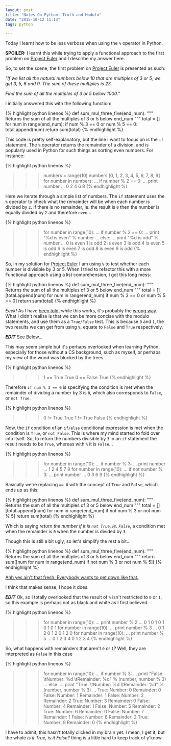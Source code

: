 ```yaml
---
layout: post
title: "Notes On Python: Truth and Modulo"
date: "2015-10-12 11:14"
tags: python

---
```


Today I learnt how to be less verbose when using the `%` operator in Python.

**SPOILER:** I learnt this while trying to apply a functional approach to the first problem on [Project Euler][pe] and I describe my answer here.

<!--more-->

So, to set the scene, the first problem on [Project Euler][pe] is presented as such:

*"If we list all the natural numbers below 10 that are multiples of 3 or 5, we get 3, 5, 6 and 9. The sum of these multiples is 23.*

*Find the sum of all the multiples of 3 or 5 below 1000."*

I initially answered this with the following function:

{% highlight python linenos %}
def sum_mul_three_five(end_num):
    """
    Returns the sum of all the multiples of 3 or 5 below end_num
    """
    total = []
    for num in range(end_num):
        if num % 3 == 0 or num % 5 == 0:
            total.append(num)
    return sum(total)
{% endhighlight %}

This code is pretty self-explanatory, but the line I want to focus on is the `if` statement.  The `%` operator returns the remainder of a division, and is popularly used in Python for such things as sorting even numbers.
For instance:

{% highlight python linenos %}
>>> numbers = range(10)
>>> numbers
[0, 1, 2, 3, 4, 5, 6, 7, 8, 9]
>>> for number in numbers:
...     if number % 2 == 0:
...         print number
...
0
2
4
6
8
{% endhighlight %}

Here we iterate through a simple list of numbers.  The `if` statement uses the `%` operator to check what the remainder will be when each number is divided by `2`.  If there is no remainder, ie. the result is `0` then the number is equally divided by `2` and therefore `even`...

{% highlight python linenos %}
>>> for number in range(10):
...     if number % 2 == 0:
...         print "%d is even" % number
...     else:
...         print "%d is odd" % number
...
0 is even
1 is odd
2 is even
3 is odd
4 is even
5 is odd
6 is even
7 is odd
8 is even
9 is odd
{% endhighlight %}

So, in my solution for [Project Euler][pe] I am using `%` to test whether each number is divisible by 3 or 5.  When I tried to refactor this with a more Functional approach using a list comprehension, I got this long mess:

{% highlight python linenos %}
def sum_mul_three_five(end_num):
    """
    Returns the sum of all the multiples of 3 or 5 below end_num
    """
    total = []
    [total.append(num) for num in range(end_num) if num % 3 == 0 or num % 5 == 0]
    return sum(total)
{% endhighlight %}

*Eeek!* As I have [been told][ttp], while this works, it's probably the [wrong way][sww].  What I didn't realise is that we can be more concise with the modulo statements, and use them as a `True/False` test.  This is because `0` and `1`, the two results we can get from using `%`, equate to `False` and `True` respectively.

***EDIT*** See Below...

This may seem simple but it's perhaps overlooked when learning Python, especially for those without a CS background, such as myself, or perhaps my view of the wood was blocked by the trees.

{% highlight python linenos %}
>>> 1 == True
True
>>> 0 == False
True
{% endhighlight %}

Therefore `if num % 3 == 0` is specifying the condition is met when the remainder of dividing a number by 3 is `0`, which also corresponds to `False`, or `not True`.

{% highlight python linenos %}
>>> 0 != True
True
>>> 1 != True
False
{% endhighlight %}

Now, the `if` condition of an `if/else` conditional expression is met when the condition is `True`, or `not False`.  This is where my mind started to fold over into itself.  So, to return the numbers divisible by `3` in an `if` statement the result needs to be `True`, whereas with `%` it is `False`...

{% highlight python linenos %}
>>> for number in range(10):
...     if number % 3:
...         print number
...
1
2
4
5
7
8
>>> for number in range(10):
...     if not number % 3:
...         print number
...
0
3
6
9
{% endhighlight %}

Basically we're replacing `== 0` with the concept of `True` and `False`, which ends up as this:

{% highlight python linenos %}
def sum_mul_three_five(end_num):
    """
    Returns the sum of all the multiples of 3 or 5 below end_num
    """
    total = []
    [total.append(num) for num in range(end_num) if not num % 3 or not num % 5]
    return sum(total)
{% endhighlight %}

Which is saying *return the number if it is `not True`, ie. `False`*, a condition met when the remainder is `0` when the number is divided by `3`.

Though this is still a bit ugly, so let's simplify the rest a bit...

{% highlight python linenos %}
def sum_mul_three_five(end_num):
    """
    Returns the sum of all the multiples of 3 or 5 below end_num
    """
    return sum([num for num in range(end_num) if not num % 3 or not num % 5])
{% endhighlight %}

[Ahh yes ain't that fresh. Everybody wants to get down like that.][lrd]

I think that makes sense, I hope it does.

***EDIT*** Ok, so I totally overlooked that the result of `%` isn't restricted to `0` or `1`, so this example is perhaps not as black and white as I first believed.

{% highlight python linenos %}
>>> for number in range(10):
...     print number % 2
...
0
1
0
1
0
1
0
1
0
1
>>> for number in range(10):
...     print number % 3
...
0
1
2
0
1
2
0
1
2
0
>>> for number in range(10):
...     print number % 5
...
0
1
2
3
4
0
1
2
3
4
{% endhighlight %}

So, what happens with remainders that aren't `0` or `1`?  Well, they are interpreted as `False` in this case

{% highlight python linenos %}
>>> for number in range(10):
...     if number % 3:
...         print "False: \tNumber: %d \tRemainder: %d" % (number, number % 3)                                                              
...     else:
...         print "True: \tNumber: %d \tRemainder: %d" % (number, number % 3)
...
True:   Number: 0       Remainder: 0
False:  Number: 1       Remainder: 1
False:  Number: 2       Remainder: 2
True:   Number: 3       Remainder: 0
False:  Number: 4       Remainder: 1
False:  Number: 5       Remainder: 2
True:   Number: 6       Remainder: 0
False:  Number: 7       Remainder: 1
False:  Number: 8       Remainder: 2
True:   Number: 9       Remainder: 0
{% endhighlight %}

I have to admit, this hasn't totally clicked in my brain yet. I mean, I get it, but the whole *is it True, is it False?* thing is a little hard to keep track of y'know.


[pe]: https://projecteuler.net/problem=1
[ttp]: https://twitter.com/supertylerc/status/650003121058353152
[sww]: https://www.youtube.com/watch?v=uLifSFBs_Lk
[lrd]: https://youtu.be/T69CCsfaZlA?t=19s
